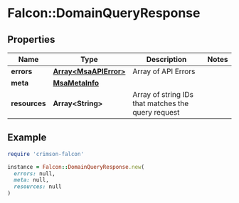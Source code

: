 # Falcon::DomainQueryResponse

## Properties

| Name | Type | Description | Notes |
| ---- | ---- | ----------- | ----- |
| **errors** | [**Array&lt;MsaAPIError&gt;**](MsaAPIError.md) | Array of API Errors |  |
| **meta** | [**MsaMetaInfo**](MsaMetaInfo.md) |  |  |
| **resources** | **Array&lt;String&gt;** | Array of string IDs that matches the query request |  |

## Example

```ruby
require 'crimson-falcon'

instance = Falcon::DomainQueryResponse.new(
  errors: null,
  meta: null,
  resources: null
)
```

